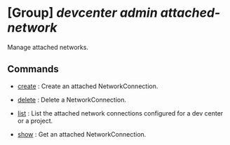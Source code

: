 # [Group] _devcenter admin attached-network_

Manage attached networks.

## Commands

- [create](/Commands/devcenter/admin/attached-network/_create.md)
: Create an attached NetworkConnection.

- [delete](/Commands/devcenter/admin/attached-network/_delete.md)
: Delete a NetworkConnection.

- [list](/Commands/devcenter/admin/attached-network/_list.md)
: List the attached network connections configured for a dev center or a project.

- [show](/Commands/devcenter/admin/attached-network/_show.md)
: Get an attached NetworkConnection.
